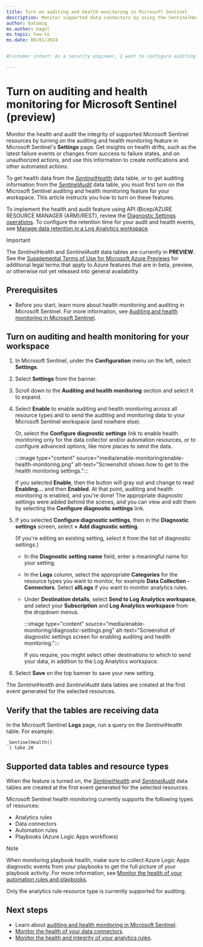 ```yaml
---
title: Turn on auditing and health monitoring in Microsoft Sentinel
description: Monitor supported data connectors by using the SentinelHealth data table.
author: batamig
ms.author: bagol
ms.topic: how-to
ms.date: 08/01/2024


#Customer intent: As a security engineer, I want to configure auditing and health monitoring for my Microsoft Sentinel resources so that I can ensure the integrity and health of our security infrastructure.

---
```


# Turn on auditing and health monitoring for Microsoft Sentinel (preview)

Monitor the health and audit the integrity of supported Microsoft Sentinel resources by turning on the auditing and health monitoring feature in Microsoft Sentinel's **Settings** page. Get insights on health drifts, such as the latest failure events or changes from success to failure states, and on unauthorized actions, and use this information to create notifications and other automated actions.

To get health data from the [*SentinelHealth*](health-table-reference.md) data table, or to get auditing information from the [*SentinelAudit*](audit-table-reference.md) data table, you must first turn on the Microsoft Sentinel auditing and health monitoring feature for your workspace. This article instructs you how to turn on these features.

To implement the health and audit feature using API (Bicep/AZURE RESOURCE MANAGER (ARM)/REST), review the [Diagnostic Settings operations](/rest/api/monitor/diagnostic-settings). To configure the retention time for your audit and health events, see [Manage data retention in a Log Analytics workspace](/azure/azure-monitor/logs/data-retention-configure).

> [!IMPORTANT]
>
> The *SentinelHealth* and *SentinelAudit* data tables are currently in **PREVIEW**. See the [Supplemental Terms of Use for Microsoft Azure Previews](https://azure.microsoft.com/support/legal/preview-supplemental-terms/) for additional legal terms that apply to Azure features that are in beta, preview, or otherwise not yet released into general availability.
>

## Prerequisites

- Before you start, learn more about health monitoring and auditing in Microsoft Sentinel. For more information, see [Auditing and health monitoring in Microsoft Sentinel](health-audit.md).

## Turn on auditing and health monitoring for your workspace

1. In Microsoft Sentinel, under the **Configuration** menu on the left, select **Settings**.

1. Select **Settings** from the banner.

1. Scroll down to the **Auditing and health monitoring** section and select it to expand.

1. Select **Enable** to enable auditing and health monitoring across all resource types and to send the auditing and monitoring data to your Microsoft Sentinel workspace (and nowhere else). 

    Or, select the **Configure diagnostic settings** link to enable health monitoring only for the data collector and/or automation resources, or to configure advanced options, like more places to send the data.

    :::image type="content" source="media/enable-monitoring/enable-health-monitoring.png" alt-text="Screenshot shows how to get to the health monitoring settings.":::

    If you selected **Enable**, then the button will gray out and change to read **Enabling...** and then **Enabled**. At that point, auditing and health monitoring is enabled, and you're done! The appropriate diagnostic settings were added behind the scenes, and you can view and edit them by selecting the **Configure diagnostic settings** link.

1. If you selected **Configure diagnostic settings**, then in the **Diagnostic settings** screen, select **+ Add diagnostic setting**.

    (If you're editing an existing setting, select it from the list of diagnostic settings.)

    - In the **Diagnostic setting name** field, enter a meaningful name for your setting.

    - In the **Logs** column, select the appropriate **Categories** for the resource types you want to monitor, for example **Data Collection - Connectors**. Select **allLogs** if you want to monitor analytics rules.

    - Under **Destination details**, select **Send to Log Analytics workspace**, and select your **Subscription** and **Log Analytics workspace** from the dropdown menus.

        :::image type="content" source="media/enable-monitoring/diagnostic-settings.png" alt-text="Screenshot of diagnostic settings screen for enabling auditing and health monitoring.":::

        If you require, you might select other destinations to which to send your data, in addition to the Log Analytics workspace.

1. Select **Save** on the top banner to save your new setting.

The *SentinelHealth* and *SentinelAudit* data tables are created at the first event generated for the selected resources.

## Verify that the tables are receiving data

In the Microsoft Sentinel **Logs** page, run a query on the  *SentinelHealth* table. For example:

```kusto
_SentinelHealth()
 | take 20
```

## Supported data tables and resource types

When the feature is turned on, the [*SentinelHealth*](health-table-reference.md) and [*SentinelAudit*](audit-table-reference.md) data tables are created at the first event generated for the selected resources.

Microsoft Sentinel health monitoring currently supports the following types of resources:

- Analytics rules
- Data connectors
- Automation rules
- Playbooks (Azure Logic Apps workflows)

> [!NOTE]
> When monitoring playbook health, make sure to collect Azure Logic Apps diagnostic events from your playbooks to get the full picture of your playbook activity. For more information, see [Monitor the health of your automation rules and playbooks](monitor-automation-health.md).

Only the analytics rule resource type is currently supported for auditing.

## Next steps

- Learn about [auditing and health monitoring in Microsoft Sentinel](health-audit.md).
- [Monitor the health of your data connectors](monitor-data-connector-health.md).
- [Monitor the health and integrity of your analytics rules](monitor-analytics-rule-integrity.md).
